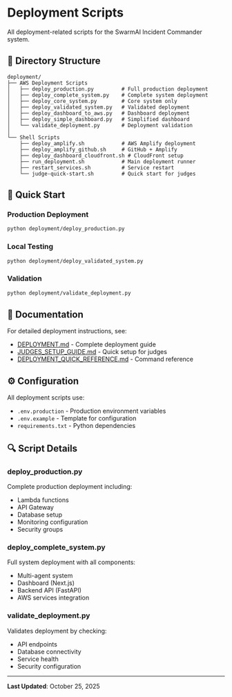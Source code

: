 # Deployment Scripts

All deployment-related scripts for the SwarmAI Incident Commander system.

## 📁 Directory Structure

```
deployment/
├── AWS Deployment Scripts
│   ├── deploy_production.py         # Full production deployment
│   ├── deploy_complete_system.py    # Complete system deployment
│   ├── deploy_core_system.py        # Core system only
│   ├── deploy_validated_system.py   # Validated deployment
│   ├── deploy_dashboard_to_aws.py   # Dashboard deployment
│   ├── deploy_simple_dashboard.py   # Simplified dashboard
│   └── validate_deployment.py       # Deployment validation
│
└── Shell Scripts
    ├── deploy_amplify.sh            # AWS Amplify deployment
    ├── deploy_amplify_github.sh     # GitHub + Amplify
    ├── deploy_dashboard_cloudfront.sh # CloudFront setup
    ├── run_deployment.sh            # Main deployment runner
    ├── restart_services.sh          # Service restart
    └── judge-quick-start.sh         # Quick start for judges
```

## 🚀 Quick Start

### Production Deployment
```bash
python deployment/deploy_production.py
```

### Local Testing
```bash
python deployment/deploy_validated_system.py
```

### Validation
```bash
python deployment/validate_deployment.py
```

## 📖 Documentation

For detailed deployment instructions, see:
- [DEPLOYMENT.md](../DEPLOYMENT.md) - Complete deployment guide
- [JUDGES_SETUP_GUIDE.md](../JUDGES_SETUP_GUIDE.md) - Quick setup for judges
- [DEPLOYMENT_QUICK_REFERENCE.md](../DEPLOYMENT_QUICK_REFERENCE.md) - Command reference

## ⚙️ Configuration

All deployment scripts use:
- `.env.production` - Production environment variables
- `.env.example` - Template for configuration
- `requirements.txt` - Python dependencies

## 🔍 Script Details

### deploy_production.py
Complete production deployment including:
- Lambda functions
- API Gateway
- Database setup
- Monitoring configuration
- Security groups

### deploy_complete_system.py
Full system deployment with all components:
- Multi-agent system
- Dashboard (Next.js)
- Backend API (FastAPI)
- AWS services integration

### validate_deployment.py
Validates deployment by checking:
- API endpoints
- Database connectivity
- Service health
- Security configuration

---

**Last Updated**: October 25, 2025

